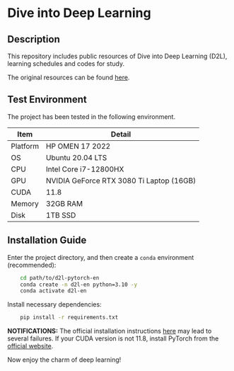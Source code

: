 # Dive into Deep Learning

## Description

This repository includes public resources of Dive into Deep Learning (D2L), learning schedules and codes for study. 

The original resources can be found [here](https://zh.d2l.ai/index.html). 

## Test Environment

The project has been tested in the following environment.

| Item | Detail |
| ---- | ---- |
| Platform | HP OMEN 17 2022 |
| OS | Ubuntu 20.04 LTS |
| CPU | Intel Core i7-12800HX |
| GPU | NVIDIA GeForce RTX 3080 Ti Laptop (16GB) |
| CUDA | 11.8 |
| Memory | 32GB RAM |
| Disk | 1TB SSD |

## Installation Guide

Enter the project directory, and then create a `conda` environment (recommended):

```bash
    cd path/to/d2l-pytorch-en
    conda create -n d2l-en python=3.10 -y
    conda activate d2l-en
```

Install necessary dependencies:

```bash
    pip install -r requirements.txt
```

**NOTIFICATIONS:**
The official installation instructions [here](https://d2l.ai/chapter_installation/index.html) may lead to several failures. If your CUDA version is not 11.8, install PyTorch from the [official website](https://pytorch.org/get-started/locally/).

Now enjoy the charm of deep learning!
